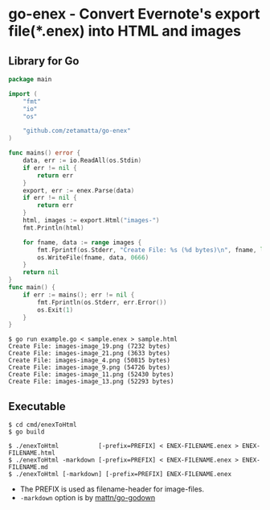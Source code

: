 go-enex - Convert Evernote's export file(\*.enex) into HTML and images
==================================================

Library for Go
--------------

```go
package main

import (
    "fmt"
    "io"
    "os"

    "github.com/zetamatta/go-enex"
)

func mains() error {
    data, err := io.ReadAll(os.Stdin)
    if err != nil {
        return err
    }
    export, err := enex.Parse(data)
    if err != nil {
        return err
    }
    html, images := export.Html("images-")
    fmt.Println(html)

    for fname, data := range images {
        fmt.Fprintf(os.Stderr, "Create File: %s (%d bytes)\n", fname, len(data))
        os.WriteFile(fname, data, 0666)
    }
    return nil
}
func main() {
    if err := mains(); err != nil {
        fmt.Fprintln(os.Stderr, err.Error())
        os.Exit(1)
    }
}
```

```
$ go run example.go < sample.enex > sample.html
Create File: images-image_19.png (7232 bytes)
Create File: images-image_21.png (3633 bytes)
Create File: images-image_4.png (50815 bytes)
Create File: images-image_9.png (54726 bytes)
Create File: images-image_11.png (52430 bytes)
Create File: images-image_13.png (52293 bytes)
```

Executable
-----------

```
$ cd cmd/enexToHtml
$ go build
```

```
$ ./enexToHtml           [-prefix=PREFIX] < ENEX-FILENAME.enex > ENEX-FILENAME.html
$ ./enexToHtml -markdown [-prefix=PREFIX] < ENEX-FILENAME.enex > ENEX-FILENAME.md
$ ./enexToHtml [-markdown] [-prefix=PREFIX] ENEX-FILENAME.enex
```

- The PREFIX is used as filename-header for image-files.
- `-markdown` option is by [mattn/go-godown](https://github.com/mattn/godown)
